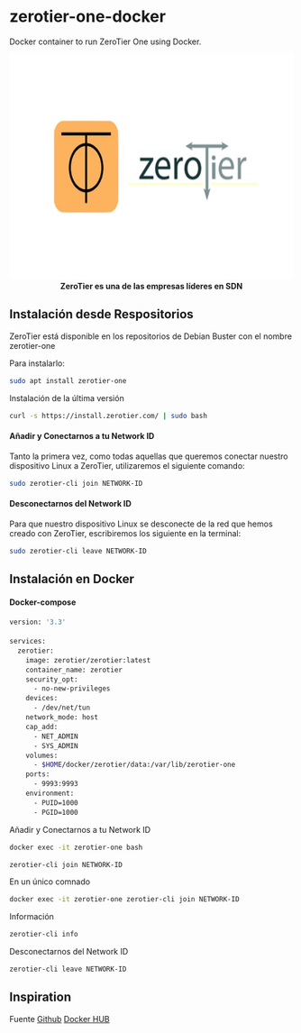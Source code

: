 # zerotier-one-docker

Docker container to run ZeroTier One using Docker.
<p align="center">
        <img src="https://github.com/JuanRodenas/Zerotier/blob/main/zerotier.jpg" alt="zerotier" width="800" height="400"/>
    </a>
    <br>
    <strong>ZeroTier es una de las empresas líderes en SDN</strong>
</p>
<!-- markdownlint-enable MD033 -->


## Instalación desde Respositorios
ZeroTier está disponible en los repositorios de Debian Buster con el nombre zerotier-one

Para instalarlo:
```bash
sudo apt install zerotier-one
```

Instalación de la última versión
```bash
curl -s https://install.zerotier.com/ | sudo bash
```

#### Añadir y Conectarnos a tu Network ID
Tanto la primera vez, como todas aquellas que queremos conectar nuestro dispositivo Linux a ZeroTier, utilizaremos el siguiente comando:
```bash
sudo zerotier-cli join NETWORK-ID
```

#### Desconectarnos del Network ID
Para que nuestro dispositivo Linux se desconecte de la red que hemos creado con ZeroTier, escribiremos los siguiente en la terminal:
```bash
sudo zerotier-cli leave NETWORK-ID
```

## Instalación en Docker
#### Docker-compose
```bash
version: '3.3'

services:
  zerotier:
    image: zerotier/zerotier:latest
    container_name: zerotier
    security_opt:
      - no-new-privileges
    devices:
      - /dev/net/tun
    network_mode: host
    cap_add:
      - NET_ADMIN
      - SYS_ADMIN
    volumes:
      - $HOME/docker/zerotier/data:/var/lib/zerotier-one
    ports:
      - 9993:9993
    environment:
      - PUID=1000
      - PGID=1000
```

Añadir y Conectarnos a tu Network ID
```bash
docker exec -it zerotier-one bash
```
```bash
zerotier-cli join NETWORK-ID
```
En un único comnado
```bash
docker exec -it zerotier-one zerotier-cli join NETWORK-ID
```
Información
```bash
zerotier-cli info
```
Desconectarnos del Network ID
```bash
zerotier-cli leave NETWORK-ID
```

## Inspiration

Fuente
    [Github](https://github.com/zerotier/ZeroTierOne)
    [Docker HUB](https://hub.docker.com/r/zerotier/zerotier)
